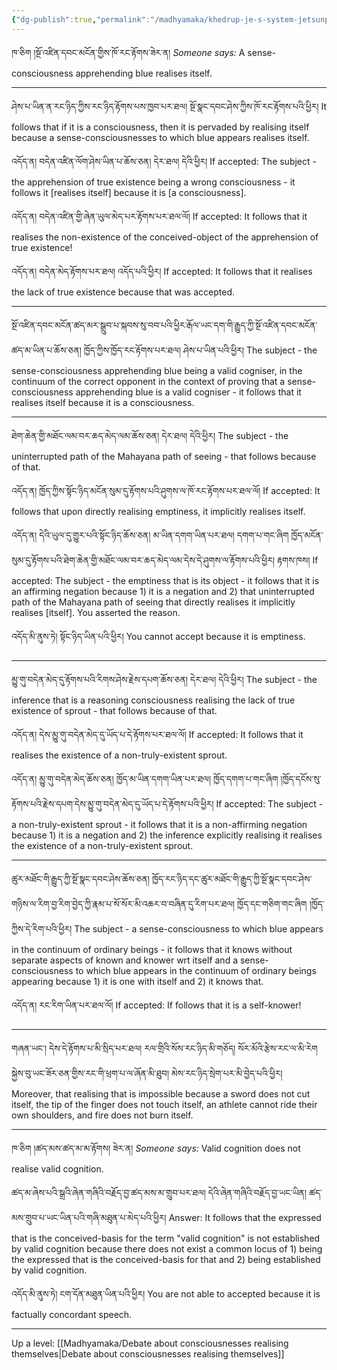 ```yaml
---
{"dg-publish":true,"permalink":"/madhyamaka/khedrup-je-s-system-jetsunpa/"}
---
```


ཁ་ཅིག །སྔོ་འཛིན་དབང་མངོན་གྱིས་ཁོ་རང་རྟོགས་ཟེར་ན།
*Someone says:* A sense-consciousness apprehending blue realises itself.

---
ཤེས་པ་ཡིན་ན་རང་ཉིད་ཀྱིས་རང་ཉིད་རྟོགས་པས་ཁྱབ་པར་ཐལ། སྔོ་སྣང་དབང་ཤེས་ཀྱིས་ཁོ་རང་རྟོགས་པའི་ཕྱིར། 
It follows that if it is a consciousness, then it is pervaded by realising itself because a sense-consciousnesses to which blue appears realises itself.

འདོད་ན། བདེན་འཛིན་ལོག་ཤེས་ཡིན་པ་ཆོས་ཅན། དེར་ཐལ། དེའི་ཕྱིར།
If accepted: The subject - the apprehension of true existence being a wrong consciousness - it follows it [realises itself] because it is [a consciousness].

འདོད་ན། བདེན་འཛིན་གྱི་ཞེན་ཡུལ་མེད་པར་རྟོགས་པར་ཐལ་ལོ།
If accepted: It follows that it realises the non-existence of the conceived-object of the apprehension of true existence!

འདོད་ན། བདེན་མེད་རྟོགས་པར་ཐལ། འདོད་པའི་ཕྱིར།
If accepted: It follows that it realises the lack of true existence because that was accepted.

---
སྔོ་འཛིན་དབང་མངོན་ཚད་མར་སྒྲུབ་པ་སྐབས་སུ་བབ་པའི་ཕྱིར་རྒོལ་ཡང་དག་གི་རྒྱུད་ཀྱི་སྔོ་འཛིན་དབང་མངོན་ཚད་མ་ཡིན་པ་ཆོས་ཅན།
ཁྱོད་ཀྱིས་ཁྱོད་རང་རྟོགས་པར་ཐལ། ཤེས་པ་ཡིན་པའི་ཕྱིར།
The subject - the sense-consciousness apprehending blue being a valid cogniser, in the continuum of the correct opponent in the context of proving that a sense-consciousness apprehending blue is a valid cogniser - it follows that it realises itself because it is a consciousness.

---
ཐེག་ཆེན་གྱི་མཐོང་ལམ་བར་ཆད་མེད་ལམ་ཆོས་ཅན། དེར་ཐལ། དེའི་ཕྱིར།
The subject - the uninterrupted path of the Mahayana path of seeing - that follows because of that.

འདོད་ན། ཁྱོད་ཀྱིས་སྟོང་ཉིད་མངོན་སུམ་དུ་རྟོགས་པའི་ཤུགས་ལ་ཁོ་རང་རྟོགས་པར་ཐལ་ལོ།
If accepted: It follows that upon directly realising emptiness, it implicitly realises itself.

འདོད་ན། དེའི་ཡུལ་དུ་གྱུར་པའི་སྟོང་ཉིད་ཆོས་ཅན། མ་ཡིན་དགག་ཡིན་པར་ཐལ། 
དགག་པ་གང་ཞིག ཁྱོད་མངོན་སུམ་དུ་རྟོགས་པའི་ཐེག་ཆེན་གྱི་མཐོང་ལམ་བར་ཆད་མེད་ལམ་དེས་དེ་ཤུགས་ལ་རྟོགས་པའི་ཕྱིར། རྟགས་ཁས།
If accepted: The subject - the emptiness that is its object - it follows that it is an affirming negation because 1) it is a negation and 2) that uninterrupted path of the Mahayana path of seeing that directly realises it implicitly realises [itself]. You asserted the reason.

འདོད་མི་ནུས་ཏེ། སྟོང་ཉིད་ཡིན་པའི་ཕྱིར།
You cannot accept because it is emptiness.

---
མྱུ་གུ་བདེན་མེད་དུ་རྟོགས་པའི་རིགས་ཤེས་རྗེས་དཔག་ཆོས་ཅན། དེར་ཐལ། དེའི་ཕྱིར།
The subject - the inference that is a reasoning consciousness realising the lack of true existence of sprout - that follows because of that.

འདོད་ན། དེས་མྱུ་གུ་བདེན་མེད་དུ་ཡོད་པ་དེ་རྟོགས་པར་ཐལ་ལོ།
If accepted: It follows that it realises the existence of a non-truly-existent sprout.

འདོད་ན། མྱུ་གུ་བདེན་མེད་ཆོས་ཅན། ཁྱོད་མ་ཡིན་དགག་ཡིན་པར་ཐལ།
ཁྱོད་དགག་པ་གང་ཞིག །ཁྱོད་དངོས་སུ་རྟོགས་པའི་རྗེས་དཔག་དེས་མྱུ་གུ་བདེན་མེད་དུ་ཡོད་པ་དེ་རྟོགས་པའི་ཕྱིར།
If accepted: The subject - a non-truly-existent sprout - it follows that it is a non-affirming negation because 1) it is a negation and 2) the inference explicitly realising it realises the existence of a non-truly-existent sprout.

---
ཚུར་མཐོང་གི་རྒྱུད་ཀྱི་སྔོ་སྣང་དབང་ཤེས་ཆོས་ཅན། 
ཁྱོད་རང་ཉིད་དང་ཚུར་མཐོང་གི་རྒྱུད་ཀྱི་སྔོ་སྣང་དབང་ཤེས་གཉིས་ལ་རིག་བྱ་རིག་བྱེད་ཀྱི་རྣམ་པ་སོ་སོར་མི་འཆར་བ་བཞིན་དུ་རིག་པར་ཐལ། 
ཁྱོད་དང་གཅིག་གང་ཞིག །ཁྱོད་ཀྱིས་དེ་རིག་པའི་ཕྱིར།
The subject - a sense-consciousness to which blue appears in the continuum of ordinary beings - it follows that it knows without separate aspects of known and knower wrt itself and a sense-consciousness to which blue appears in the continuum of ordinary beings appearing because 1) it is one with itself and 2) it knows that.

འདོད་ན། རང་རིག་ཡིན་པར་ཐལ་ལོ།
If accepted: If follows that it is a self-knower!

---
གཞན་ཡང་། དེས་དེ་རྟོགས་པ་མི་སྲིད་པར་ཐལ། རལ་གྲིའི་སོས་རང་ཉིད་མི་གཅོད། སོར་མོའི་རྩེས་རང་ལ་མི་རེག 
སྐྱེས་བུ་ཡང་ཟོར་ཅན་གྱིས་རང་གི་ཕྲག་པ་ལ་ཞོན་མི་ཐུབ། མེས་རང་ཉིད་སྲེག་པར་མི་བྱེད་པའི་ཕྱིར།
Moreover, that realising that is impossible because a sword does not cut itself, the tip of the finger does not touch itself, an athlete cannot ride their own shoulders, and fire does not burn itself.

---
ཁ་ཅིག །ཚད་མས་ཚད་མ་མ་རྟོགས། ཟེར་ན།
*Someone says:* Valid cognition does not realise valid cognition.

ཚད་མ་ཞེས་པའི་སྒྲའི་ཞེན་གཞིའི་བརྗོད་བྱ་ཚད་མས་མ་གྲུབ་པར་ཐལ། དེའི་ཞེན་གཞིའི་བརྗོད་བྱ་ཡང་ཡིན། ཚད་མས་གྲུབ་པ་ཡང་ཡིན་པའི་གཞི་མཐུན་པ་མེད་པའི་ཕྱིར། 
Answer: It follows that the expressed that is the conceived-basis for the term "valid cognition" is not established by valid cognition because there does not exist a common locus of 1) being the expressed that is the conceived-basis for that and 2) being established by valid cognition.

འདོད་མི་ནུས་ཏེ། ངག་དོན་མཐུན་ཡིན་པའི་ཕྱིར། 
You are not able to accepted because it is factually concordant speech.

---
Up a level: [[Madhyamaka/Debate about consciousnesses realising themselves\|Debate about consciousnesses realising themselves]]